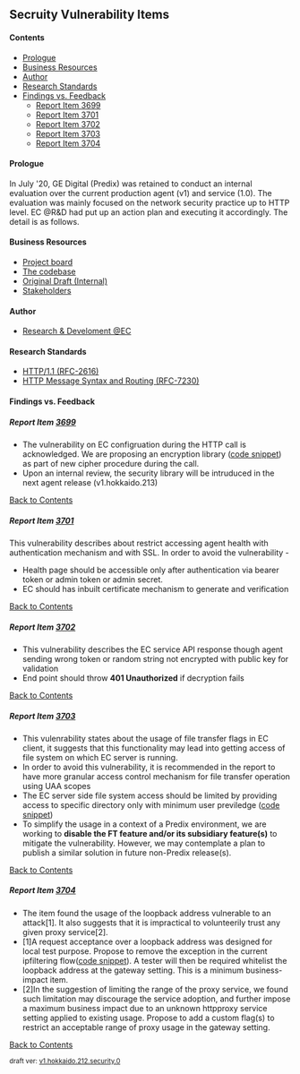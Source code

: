 ## Secruity Vulnerability Items

#### Contents
* [Prologue](#prologue) 
* [Business Resources](#business-resources) 
* [Author](#author)
* [Research Standards](#research-standards)
* [Findings vs. Feedback](#findings-vs-feedback)
    * [Report Item 3699](#report-item-3699)
    * [Report Item 3701](#report-item-3701)
    * [Report Item 3702](#report-item-3702)
    * [Report Item 3703](#report-item-3703)
    * [Report Item 3704](#report-item-3704)
      
      
#### Prologue
In July '20, GE Digital (Predix) was retained to conduct an internal evaluation over the current production agent (v1) and service (1.0). The evaluation was mainly focused on the network security practice up to HTTP level. EC @R&D had put up an action plan and executing it accordingly. The detail is as follows.

#### Business Resources
- [Project board](https://github.com/EC-Release/sdk/projects/18)
- [The codebase](https://gitlab.com/digital-fo/connectivity/enterprise-connect/platform-agnostic/agent/-/tree/v1_sourcecode_update_pentest)
- [Original Draft (Internal)](https://ge.ent.box.com/file/694822011858)
- [Stakeholders](https://github.com/orgs/Enterprise-connect/teams/ec-stakeholders)

#### Author
 - [Research & Develoment @EC](https://github.com/orgs/EC-Release/teams/research-development)

#### Research Standards
 - [HTTP/1.1 (RFC-2616)](https://tools.ietf.org/html/rfc2616)
 - [HTTP Message Syntax and Routing (RFC-7230)](https://tools.ietf.org/html/rfc7230)

#### Findings vs. Feedback
##### Report Item [3699](https://github.com/EC-Release/sdk/issues/125)
  - The vulnerability on EC configruation during the HTTP call is acknowledged. We are proposing an encryption library ([code snippet](https://gitlab.com/digital-fo/connectivity/enterprise-connect/platform-agnostic/agent/-/blob/v1_sourcecode_update_pentest/pentest.go#L10)) as part of new cipher procedure during the call.
  - Upon an internal review, the security library will be intruduced in the next agent release (v1.hokkaido.213)

[Back to Contents](#contents)

##### Report Item [3701](https://github.com/EC-Release/sdk/issues/123)

   This vulnerability describes about restrict accessing agent health with authentication mechanism and with SSL. In order to avoid the vulnerability -
   - Health page should be accessible only after authentication via bearer token or admin token or admin secret.
   - EC should has inbuilt certificate mechanism to generate and verification

[Back to Contents](#contents)

##### Report Item [3702](https://github.com/EC-Release/sdk/issues/122)

   - This vulnerability describes the EC service API response though agent sending wrong token or random string not encrypted with public key for validation
   - End point should throw **401 Unauthorized** if decryption fails

[Back to Contents](#contents)

##### Report Item [3703](https://github.com/EC-Release/sdk/issues/124)

  - This vulenrability states about the usage of file transfer flags in EC client, it suggests that this functionality may lead into getting access of file system on which EC server is running.
  - In order to avoid this vulnerability, it is recommended in the report to have more granular access control mechanism for file transfer operation using UAA scopes
  - The EC server side file system access should be limited by providing access to specific directory only with minimum user previledge ([code snippet](https://gitlab.com/digital-fo/connectivity/enterprise-connect/platform-agnostic/agent/-/blob/v1_sourcecode/wzlib/wzcore/client.go))
  - To simplify the usage in a context of a Predix environment, we are working to **disable the FT feature and/or its subsidiary feature(s)** to mitigate the vulnerability. However, we may contemplate a plan to publish a similar solution in future non-Predix release(s).

[Back to Contents](#contents)

##### Report Item [3704](https://github.com/EC-Release/sdk/issues/121)

  - The item found the usage of the loopback address vulnerable to an attack[1]. It also suggests that it is impractical to volunteerily trust any given proxy service[2].
  - [1]A request acceptance over a loopback address was designed for local test purpose. Propose to remove the exception in the current ipfiltering flow([code snippet](https://gitlab.com/digital-fo/connectivity/enterprise-connect/platform-agnostic/agent/-/blob/v1_sourcecode_update_pentest/wzlib/wzutil/ipfilter.go#L48)). A tester will then be required whitelist the loopback address at the gateway setting. This is a minimum business-impact item.
  - [2]In the suggestion of limiting the range of the proxy service, we found such limitation may discourage the service adoption, and further impose a maximum business impact due to an unknown httpproxy service setting applied to existing usage. Propose to add a custom flag(s) to restrict an acceptable range of proxy usage in the gateway setting.

[Back to Contents](#contents)

<sup>draft ver: [v1.hokkaido.212.security.0](https://github.com/EC-Release/sdk/releases/tag/v1.hokkaido.212.security.0)</sup>
